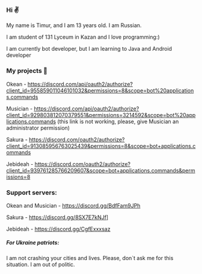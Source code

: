 ### Hi :v:

My name is Timur, and I am 13 years old. I am Russian.

I am student of 131 Lyceum in Kazan and I love programming:)

I am currently bot developer, but I am learning to Java and Android developer

### My projects 👾

Okean - https://discord.com/api/oauth2/authorize?client_id=955859011046101032&permissions=8&scope=bot%20applications.commands

Musician - https://discord.com/api/oauth2/authorize?client_id=929803812070379551&permissions=3214592&scope=bot%20applications.commands (this link is not working, please, give Musician an administrator permission)

Sakura - https://discord.com/oauth2/authorize?client_id=913085956763025439&permissions=8&scope=bot+applications.commands

Jebideah - https://discord.com/oauth2/authorize?client_id=939761285766209607&scope=bot+applications.commands&permissions=8

### Support servers:

Okean and Musician - https://discord.gg/BdfFam9JPh

Sakura - https://discord.gg/8SX7E7kNJf]

Jebideah - https://discord.gg/CgfExxxsaz

##### For Ukraine patriots: 

I am not crashing your cities and lives. Please, don`t ask me for this situation. I am out of politic. 
